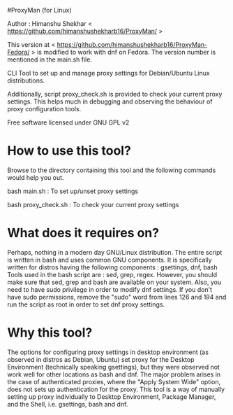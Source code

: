#ProxyMan (for Linux)

Author : Himanshu Shekhar < https://github.com/himanshushekharb16/ProxyMan/ >

This version at < https://github.com/himanshushekharb16/ProxyMan-Fedora/ > is modified to work with dnf on Fedora.
The version number is mentioned in the main.sh file.

CLI Tool to set up and manage proxy settings for Debian/Ubuntu Linux distributions.

Additionally, script proxy_check.sh is provided to check your current proxy settings.
This helps much in debugging and observing the behaviour of proxy configuration tools.

Free software licensed under GNU GPL v2

How to use this tool?
=====================
Browse to the directory containing this tool and the following commands would help you out.

bash main.sh : To set up/unset proxy settings

bash proxy_check.sh : To check your current proxy settings

What does it requires on?
=========================
Perhaps, nothing in a modern day GNU/Linux distribution. 
The entire script is written in bash and uses common GNU components. It is specifically written for distros having the following components :
gsettings, dnf, bash
Tools used in the bash script are : sed, grep, regex.
However, you should make sure that sed, grep and bash are available on your system.
Also, you need to have sudo privilege in order to modify dnf settings.
If you don't have sudo permissions, remove the "sudo" word from lines 126 and 194 and run the script as root in order to set dnf proxy settings.

Why this tool?
==============
The options for configuring proxy settings in desktop environment (as observed in distros as Debian, Ubuntu) set proxy for the Desktop Environment (technically speaking gsettings), but they were observed not work well for other locations as bash and dnf. 
The major problem arises in the case of authenticated proxies, where the "Apply System Wide" option, does not sets up authentication for the proxy.
This tool is a way of manually setting up proxy individually to Desktop Environment, Package Manager, and the Shell, i.e. gsettings, bash and dnf.
